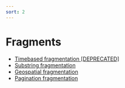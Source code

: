 ```yaml
---
sort: 2
---
```


# Fragments




<!-- {% include list.liquid %} -->

- [Timebased fragmentation [DEPRECATED]](https://xdxxxdx.github.io/githubpagesxd/Fragments/1.timebased.html#timebased-fragmentation-deprecated)
- [Substring fragmentation](https://xdxxxdx.github.io/githubpagesxd/Fragments/2.substring.html#substring-fragmentation)
- [Geospatial fragmentation](https://xdxxxdx.github.io/githubpagesxd/Fragments/3.geobased.html)
- [Pagination fragmentation](https://xdxxxdx.github.io/githubpagesxd/Fragments/4.pagination.html#pagination-fragmentation)
